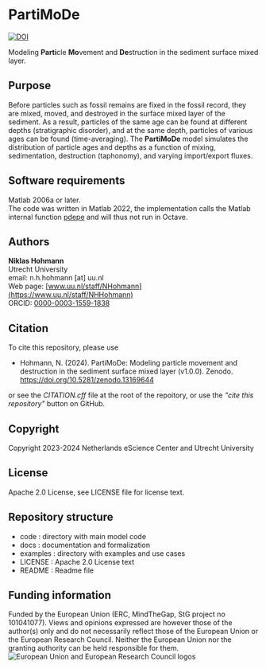 # PartiMoDe
<!-- badges: start -->
[![DOI](https://zenodo.org/badge/DOI/10.5281/zenodo.13169644.svg)](https://doi.org/10.5281/zenodo.13169644)
 <!-- badges: end -->

Modeling **Parti**cle **Mo**vement and **De**struction in the sediment surface mixed layer.

## Purpose

Before particles such as fossil remains are fixed in the fossil record, they are mixed, moved, and destroyed in the surface mixed layer of the sediment. As a result, particles of the same age can be found at different depths (stratigraphic disorder), and at the same depth, particles of various ages can be found (time-averaging). The **PartiMoDe** model simulates the distribution of particle ages and depths as a function of mixing, sedimentation, destruction (taphonomy), and varying import/export fluxes.

## Software requirements

Matlab 2006a or later.  
The code was written in Matlab 2022, the implementation calls the Matlab internal function [pdepe](https://nl.mathworks.com/help/matlab/ref/pdepe.html) and will thus not run in Octave.

## Authors

**Niklas Hohmann**  
Utrecht University  
email: n.h.hohmann [at] uu.nl  
Web page: [www.uu.nl/staff/NHohmann](https://www.uu.nl/staff/NHHohmann)  
ORCID: [0000-0003-1559-1838](https://orcid.org/0000-0003-1559-1838)

## Citation

To cite this repository, please use

* Hohmann, N. (2024). PartiMoDe: Modeling particle movement and destruction in the sediment surface mixed layer (v1.0.0). Zenodo. https://doi.org/10.5281/zenodo.13169644

or see the *CITATION.cff* file at the root of the repoitory, or use the *"cite this repository"* button on GitHub.

## Copyright

Copyright 2023-2024 Netherlands eScience Center and Utrecht University

## License

Apache 2.0 License, see LICENSE file for license text.

## Repository structure

* code : directory with main model code
* docs : documentation and formalization
* examples : directory with examples and use cases
* LICENSE : Apache 2.0 License text
* README : Readme file

## Funding information

Funded by the European Union (ERC, MindTheGap, StG project no 101041077). Views and opinions expressed are however those of the author(s) only and do not necessarily reflect those of the European Union or the European Research Council. Neither the European Union nor the granting authority can be held responsible for them.
![European Union and European Research Council logos](https://erc.europa.eu/sites/default/files/2023-06/LOGO_ERC-FLAG_FP.png)

